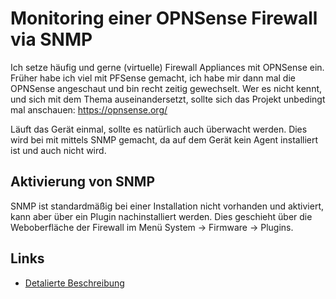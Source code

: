 # Monitoring einer OPNSense Firewall via SNMP

Ich setze häufig und gerne (virtuelle) Firewall Appliances mit OPNSense ein. Früher habe ich viel mit PFSense gemacht, ich habe mir dann mal die OPNSense angeschaut und bin recht zeitig gewechselt. Wer es nicht kennt, und sich mit dem Thema auseinandersetzt, sollte sich das Projekt unbedingt mal anschauen: https://opnsense.org/

Läuft das Gerät einmal, sollte es natürlich auch überwacht werden. Dies wird bei mit mittels SNMP gemacht, da auf dem Gerät kein Agent installiert ist und auch nicht wird.

## Aktivierung von SNMP

SNMP ist standardmäßig bei einer Installation nicht vorhanden und aktiviert, kann aber über ein Plugin nachinstalliert werden. Dies geschieht über die Weboberfläche der Firewall im Menü System -> Firmware -> Plugins.

## Links
+ [Detalierte Beschreibung](https://www.zueschen.eu/monitoring-einer-opnsense-firewall-via-snmp/)
